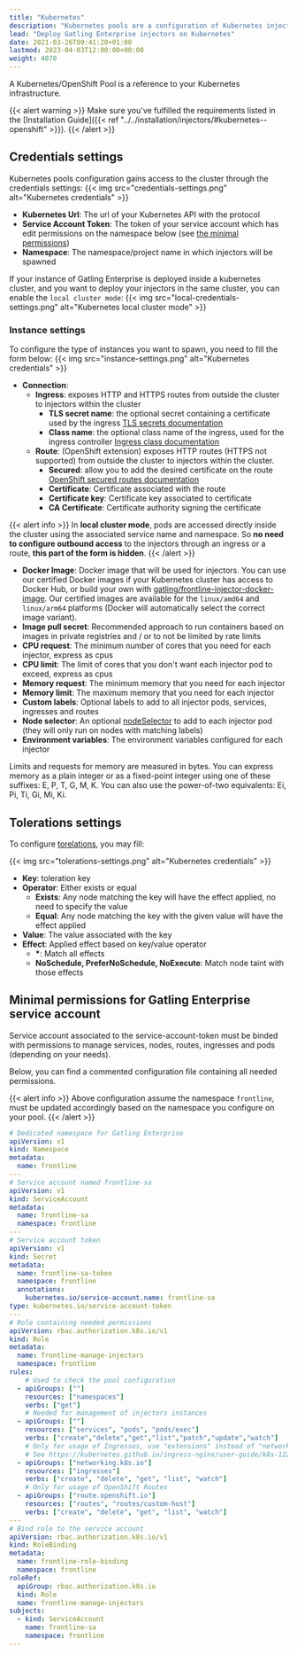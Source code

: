 ```yaml
---
title: "Kubernetes"
description: "Kubernetes pools are a configuration of Kubernetes injectors"
lead: "Deploy Gatling Enterprise injectors on Kubernetes"
date: 2021-03-26T09:41:20+01:00
lastmod: 2023-04-03T12:00:00+00:00
weight: 4070
---
```


A Kubernetes/OpenShift Pool is a reference to your Kubernetes infrastructure.

{{< alert warning >}}
Make sure you've fulfilled the requirements listed in the [Installation Guide]({{< ref "../../installation/injectors/#kubernetes--openshift" >}}).
{{< /alert >}}

## Credentials settings

Kubernetes pools configuration gains access to the cluster through the credentials settings:
{{< img src="credentials-settings.png" alt="Kubernetes credentials" >}}

- **Kubernetes Url**: The url of your Kubernetes API with the protocol
- **Service Account Token**: The token of your service account which has edit permissions on the namespace below (see [the minimal permissions](#minimal-permissions-for-gatling-enterprise-service-account))
- **Namespace**: The namespace/project name in which injectors will be spawned

If your instance of Gatling Enterprise is deployed inside a kubernetes cluster, and you want to deploy your injectors in the same cluster,
you can enable the `local cluster mode`:
{{< img src="local-credentials-settings.png" alt="Kubernetes local cluster mode" >}}

### Instance settings

To configure the type of instances you want to spawn, you need to fill the form below:
{{< img src="instance-settings.png" alt="Kubernetes credentials" >}}

- **Connection**:
    - **Ingress**: exposes HTTP and HTTPS routes from outside the cluster to injectors within the cluster
      - **TLS secret name**: the optional secret containing a certificate used by the ingress [TLS secrets documentation](https://kubernetes.github.io/ingress-nginx/user-guide/tls/#tls-secrets)
      - **Class name**: the optional class name of the ingress, used for the ingress controller [Ingress class documentation](https://kubernetes.io/docs/concepts/services-networking/ingress/#default-ingress-class) 
    - **Route**: (OpenShift extension) exposes HTTP routes (HTTPS not supported) from outside the cluster to injectors within the cluster.
        - **Secured**: allow you to add the desired certificate on the route [OpenShift secured routes documentation](https://docs.openshift.com/container-platform/4.5/networking/routes/secured-routes.html)
        - **Certificate**: Certificate associated with the route
        - **Certificate key**: Certificate key associated to certificate
        - **CA Certificate**: Certificate authority signing the certificate

{{< alert info >}}
In **local cluster mode**, pods are accessed directly inside the cluster using the associated service name and namespace.
So **no need to configure outbound access** to the injectors through an ingress or a route, **this part of the form is hidden**.
{{< /alert >}}


- **Docker Image**: Docker image that will be used for injectors. You can use our certified Docker images if your Kubernetes cluster has access to Docker Hub, or build your own with [gatling/frontline-injector-docker-image](https://github.com/gatling/frontline-injector-docker-image). Our certified images are available for the `linux/amd64` and `linux/arm64` platforms (Docker will automatically select the correct image variant).
- **Image pull secret**: Recommended approach to run containers based on images in private registries and / or to not be limited by rate limits
- **CPU request**: The minimum number of cores that you need for each injector, express as cpus
- **CPU limit**: The limit of cores that you don't want each injector pod to exceed, express as cpus
- **Memory request**: The minimum memory that you need for each injector
- **Memory limit**: The maximum memory that you need for each injector
- **Custom labels**: Optional labels to add to all injector pods, services, ingresses and routes
- **Node selector**: An optional [nodeSelector](https://kubernetes.io/docs/concepts/scheduling-eviction/assign-pod-node/#nodeselector) to add to each injector pod (they will only run on nodes with matching labels) 
- **Environment variables**: The environment variables configured for each injector

Limits and requests for memory are measured in bytes. You can express memory as a plain integer or as a fixed-point integer using one of these suffixes: E, P, T, G, M, K. You can also use the power-of-two equivalents: Ei, Pi, Ti, Gi, Mi, Ki.

## Tolerations settings

To configure [torelations](https://kubernetes.io/docs/concepts/scheduling-eviction/taint-and-toleration/), you may fill:

{{< img src="tolerations-settings.png" alt="Kubernetes credentials" >}}

- **Key**: toleration key
- **Operator**: Either exists or equal
  - **Exists**: Any node matching the key will have the effect applied, no need to specify the value
  - **Equal**: Any node matching the key with the given value will have the effect applied
- **Value**: The value associated with the key 
- **Effect**: Applied effect based on key/value operator
  - **\***: Match all effects
  - **NoSchedule, PreferNoSchedule, NoExecute**: Match node taint with those effects

## Minimal permissions for Gatling Enterprise service account

Service account associated to the service-account-token must be binded with permissions to manage services, nodes, routes, ingresses and pods (depending on your needs).

Below, you can find a commented configuration file containing all needed permissions.

{{< alert info >}}
Above configuration assume the namespace `frontline`, must be updated accordingly based on the namespace you configure on your pool.
{{< /alert >}}

```yaml
# Dedicated namespace for Gatling Enterprise
apiVersion: v1
kind: Namespace
metadata:
  name: frontline
---
# Service account named frontline-sa
apiVersion: v1
kind: ServiceAccount
metadata:
  name: frontline-sa
  namespace: frontline
---
# Service account token
apiVersion: v1
kind: Secret
metadata:
  name: frontline-sa-token
  namespace: frontline
  annotations:
    kubernetes.io/service-account.name: frontline-sa
type: kubernetes.io/service-account-token
---
# Role containing needed permissions
apiVersion: rbac.authorization.k8s.io/v1
kind: Role
metadata:
  name: frontline-manage-injectors
  namespace: frontline
rules:
    # Used to check the pool configuration
  - apiGroups: [""]
    resources: ["namespaces"]
    verbs: ["get"]
    # Needed for management of injectors instances
  - apiGroups: [""]
    resources: ["services", "pods", "pods/exec"]
    verbs: ["create","delete","get","list","patch","update","watch"]
    # Only for usage of Ingresses, use "extensions" instead of "networking.k8s.io" before Kubernetes 1.22
    # See https://kubernetes.github.io/ingress-nginx/user-guide/k8s-122-migration/
  - apiGroups: ["networking.k8s.io"]
    resources: ["ingresses"]
    verbs: ["create", "delete", "get", "list", "watch"]
    # Only for usage of OpenShift Routes
  - apiGroups: ["route.openshift.io"]
    resources: ["routes", "routes/custom-host"]
    verbs: ["create", "delete", "get", "list", "watch"]
---
# Bind role to the service account
apiVersion: rbac.authorization.k8s.io/v1
kind: RoleBinding
metadata:
  name: frontline-role-binding
  namespace: frontline
roleRef:
  apiGroup: rbac.authorization.k8s.io
  kind: Role
  name: frontline-manage-injectors
subjects:
  - kind: ServiceAccount
    name: frontline-sa
    namespace: frontline
---
```
